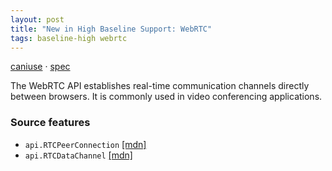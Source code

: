 ```yaml
---
layout: post
title: "New in High Baseline Support: WebRTC"
tags: baseline-high webrtc
---
```


[caniuse](https://caniuse.com/?search=webrtc) · [spec](https://w3c.github.io/webrtc-pc/)

The WebRTC API establishes real-time communication channels directly between browsers. It is commonly used in video conferencing applications.

### Source features

- ``api.RTCPeerConnection`` [[mdn]](https://https://developer.mozilla.org/en-US/search?q=api.RTCPeerConnection)
- ``api.RTCDataChannel`` [[mdn]](https://https://developer.mozilla.org/en-US/search?q=api.RTCDataChannel)
